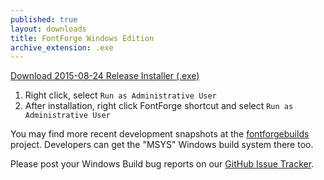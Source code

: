 ```yaml
---
published: true
layout: downloads
title: FontForge Windows Edition
archive_extension: .exe
---
```


<a class="btn btn-primary btn-large default" href="https://github.com/fontforge/fontforge/releases/download/20150824/FontForge-2015-08-24-Windows.exe">
  Download 2015-08-24 Release Installer (.exe)
</a>

1. Right click, select `Run as Administrative User`
2. After installation, right click FontForge shortcut and select `Run as Administrative User`

You may find more recent development snapshots at the [fontforgebuilds] project.
Developers can get the "MSYS" Windows build system there too.

Please post your Windows Build bug reports on our [GitHub Issue Tracker].

[fontforgebuilds]: http://sourceforge.net/projects/fontforgebuilds/
[GitHub Issue Tracker]: https://github.com/fontforge/fontforge/issues/
